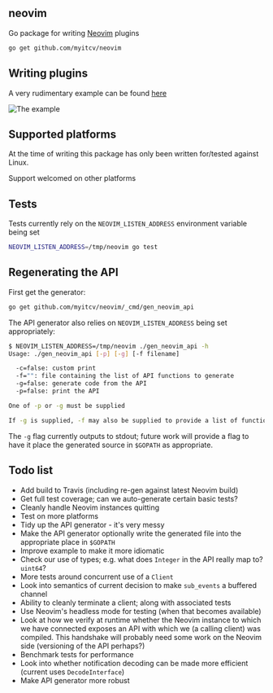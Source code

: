 ## neovim

Go package for writing [Neovim](http://neovim.org/) plugins

```bash
go get github.com/myitcv/neovim
```

## Writing plugins

A very rudimentary example can be found [here](https://github.com/myitcv/neovim_example)

![The example](https://www.dropbox.com/s/ki17cdqff03g7u8/Untitled-2.gif)

## Supported platforms

At the time of writing this package has only been written for/tested against Linux.

Support welcomed on other platforms

## Tests

Tests currently rely on the `NEOVIM_LISTEN_ADDRESS` environment variable being set

```bash
NEOVIM_LISTEN_ADDRESS=/tmp/neovim go test
```

## Regenerating the API

First get the generator:

```bash
go get github.com/myitcv/neovim/_cmd/gen_neovim_api
```

The API generator also relies on `NEOVIM_LISTEN_ADDRESS` being set appropriately:

```bash
$ NEOVIM_LISTEN_ADDRESS=/tmp/neovim ./gen_neovim_api -h
Usage: ./gen_neovim_api [-p] [-g] [-f filename]

  -c=false: custom print
  -f="": file containing the list of API functions to generate
  -g=false: generate code from the API
  -p=false: print the API

One of -p or -g must be supplied

If -g is supplied, -f may also be supplied to provide a list of functions to generate
```

The `-g` flag currently outputs to stdout; future work will provide a flag to have it
place the generated source in `$GOPATH` as appropriate.


## Todo list

* Add build to Travis (including re-gen against latest Neovim build)
* Get full test coverage; can we auto-generate certain basic tests?
* Cleanly handle Neovim instances quitting
* Test on more platforms
* Tidy up the API generator - it's very messy
* Make the API generator optionally write the generated file into the appropriate place in `$GOPATH`
* Improve example to make it more idiomatic
* Check our use of types; e.g. what does `Integer` in the API really map to? `uint64`?
* More tests around concurrent use of a `Client`
* Look into semantics of current decision to make `sub_events` a buffered channel
* Ability to cleanly terminate a client; along with associated tests
* Use Neovim's headless mode for testing (when that becomes available)
* Look at how we verify at runtime whether the Neovim instance to which we have connected exposes an API
with which we (a calling client) was compiled. This handshake will probably need some work on the Neovim
side (versioning of the API perhaps?)
* Benchmark tests for performance
* Look into whether notification decoding can be made more efficient (current uses `DecodeInterface`)
* Make API generator more robust

